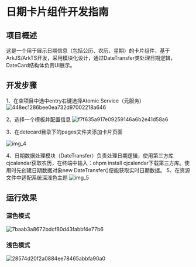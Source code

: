 # 日期卡片组件开发指南

## 项目概述

这是一个用于展示日期信息（包括公历、农历、星期）的卡片组件，基于ArkJS/ArkTS开发，采用模块化设计，通过DateTransfer类处理日期逻辑，DateCard结构体负责UI展示。

## 开发步骤
1、在空项目中选中entry右键选择Atomic Service（元服务）
![448ec1286bee0ea732d97002218a646](https://github.com/user-attachments/assets/16445bca-0528-4ee4-a5eb-998204fd0eb7)

2、选择一个模板并配置信息
![f7f635a917e09259146a6b2e41d58a6](https://github.com/user-attachments/assets/e8127939-9bd0-40f1-99e2-ea9a49ed5e71)


3、在detecard目录下的pages文件夹添加卡片页面

![img_4](https://github.com/user-attachments/assets/ec4bc4ee-b490-4f68-9df4-6e05566f5db6)


4、日期数据处理模块（DateTransfer）负责处理日期逻辑，使用第三方库cjcalendar获取农历，在终端中输入：ohpm install cjcalendar下载第三方库。使用时先创建日期数据对象new DateTransfer()便能获取实时日期数据。
5、在资源文件中适配系统深浅色主题
![img_5](https://github.com/user-attachments/assets/7608aef8-a731-470c-94de-3af2fe246592)


## 运行效果

### 深色模式

![7baab3a8672bdcf80d43fabbf4e77b6](https://github.com/user-attachments/assets/54eff7bf-361e-4bdc-9cde-5f83275094bc)

### 浅色模式
![28574d20f2a0884ee78465abbfa90a0](https://github.com/user-attachments/assets/0d59b5a7-4fe9-4706-94c6-c7a79a2e4f6d)

